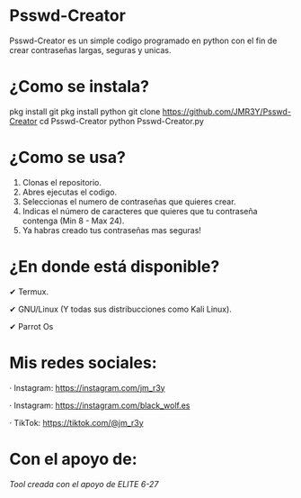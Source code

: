 # Psswd-Creator
Psswd-Creator es un simple codigo programado en python con el fin de crear contraseñas largas, seguras y unicas.

# ¿Como se instala?

pkg install git
pkg install python
git clone https://github.com/JMR3Y/Psswd-Creator
cd Psswd-Creator
python Psswd-Creator.py

# ¿Como se usa?

1. Clonas el repositorio.
2. Abres ejecutas el codigo.
3. Seleccionas el numero de contraseñas que quieres crear.
4. Indicas el número de caracteres que quieres que tu contraseña contenga (Min 8 - Max 24).
5. Ya habras creado tus contraseñas mas seguras!

# ¿En donde está disponible?

✔ Termux.

✔ GNU/Linux (Y todas sus distribucciones como Kali Linux).

✔ Parrot Os

# Mis redes sociales:

· Instagram: https://instagram.com/jm_r3y

· Instagram: https://instagram.com/black_wolf.es

· TikTok:    https://tiktok.com/@jm_r3y

# Con el apoyo de:

*Tool creada con el apoyo de ELITE 6-27*
